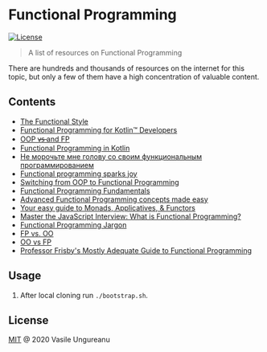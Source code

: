 # Functional Programming

<a href="https://github.com/VasileUngureanu/repository-template/blob/master/LICENSE"><img src="https://img.shields.io/badge/license-MIT-green.svg" alt="License"></a>

> A list of resources on Functional Programming

There are hundreds and thousands of resources on the internet for this topic, but only a few of them have a high concentration of valuable content.

## Contents

* [The Functional Style](https://codurance.com/2018/08/09/the-functional-style-part-1/)
* [Functional Programming for Kotlin™ Developers](https://www.functionalhub.com/pages/functional-programming-in-kotlin)
* [OOP v̶s̶ and FP](https://www.youtube.com/watch?v=p6cZO5V2ehw)
* [Functional Programming in Kotlin](https://www.youtube.com/watch?v=pFbDZQ9M76Y)
* [Не морочьте мне голову со своим функциональным программированием](https://www.youtube.com/watch?v=mmvHC3UgYmg)
* [Functional programming sparks joy](https://rachelcarmena.github.io/2019/08/05/functional-programming-sparks-joy.html)
* [Switching from OOP to Functional Programming](https://medium.com/@olxc/switching-from-oop-to-functional-programming-4187698d4d3)
* [Functional Programming Fundamentals](https://www.matthewgerstman.com/tech/functional-programming-fundamentals/)
* [Advanced Functional Programming concepts made easy](https://medium.com/nmc-techblog/advanced-functional-programming-concepts-made-easy-2108d227b5ab)
* [Your easy guide to Monads, Applicatives, & Functors](https://medium.com/@lettier/your-easy-guide-to-monads-applicatives-functors-862048d61610)
* [Master the JavaScript Interview: What is Functional Programming?](https://medium.com/javascript-scene/master-the-javascript-interview-what-is-functional-programming-7f218c68b3a0)
* [Functional Programming Jargon](http://git.io/fp-jargons)
* [FP vs. OO](https://blog.cleancoder.com/uncle-bob/2018/04/13/FPvsOO.html)
* [OO vs FP](https://blog.cleancoder.com/uncle-bob/2014/11/24/FPvsOO.html)
* [Professor Frisby's Mostly Adequate Guide to Functional Programming](https://drboolean.gitbooks.io/mostly-adequate-guide-old/content/)

## Usage

1. After local cloning run `./bootstrap.sh`.

License
-------

[MIT](LICENSE) @ 2020 Vasile Ungureanu
